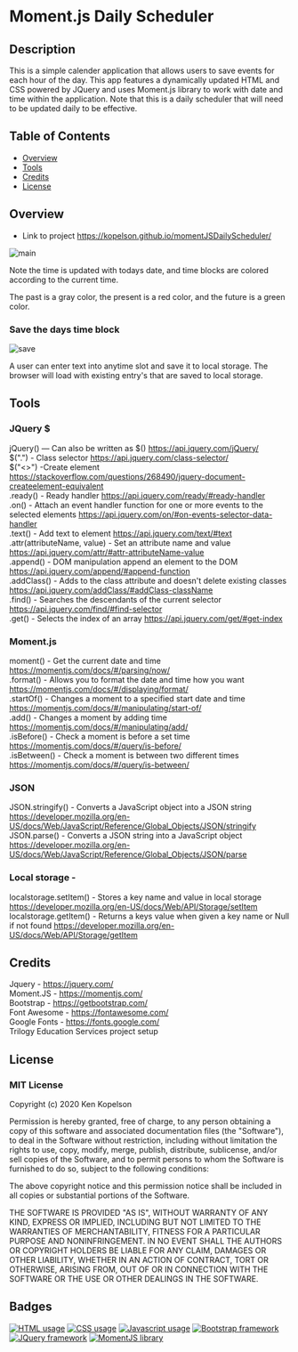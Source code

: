 # Moment.js Daily Scheduler

## Description
<p>This is a simple calender application that allows users to save events for each hour of the day.
 This app features a dynamically updated HTML and CSS powered by JQuery and uses Moment.js library to 
 work with date and time within the application. Note that this is a daily scheduler that will need to be 
 updated daily to be effective.</p>  

## Table of Contents

* [Overview](#overview)
* [Tools](#tools)
* [Credits](#credits)
* [License](#license)

## Overview
* Link to project https://kopelson.github.io/momentJSDailyScheduler/

![main](https://user-images.githubusercontent.com/57735283/94873533-56593800-0404-11eb-8f33-494088c8fc20.gif)

<p>Note the time is updated with todays date, and time blocks are colored according to the current time.</p>
<p>The past is a gray color, the present is a red color, and the future is a green color.</p> 

### Save the days time block
![save](https://user-images.githubusercontent.com/57735283/94873659-a637ff00-0404-11eb-9dd4-0fb2361331b5.gif)

<p>A user can enter text into anytime slot and save it to local storage. The browser will load with existing entry's that are saved to local storage.</p>

## Tools
 ### JQuery $
  jQuery() — Can also be written as $() https://api.jquery.com/jQuery/ <br/>
  $(".") - Class selector https://api.jquery.com/class-selector/ <br/>
  $("<>") -Create element https://stackoverflow.com/questions/268490/jquery-document-createelement-equivalent <br/>
  .ready() - Ready handler https://api.jquery.com/ready/#ready-handler <br/>
  .on() - Attach an event handler function for one or more events to the selected elements https://api.jquery.com/on/#on-events-selector-data-handler <br/>
  .text() - Add text to element https://api.jquery.com/text/#text <br/>
  .attr(attributeName, value) - Set an attribute name and value https://api.jquery.com/attr/#attr-attributeName-value <br/>
  .append() - DOM manipulation append an element to the DOM https://api.jquery.com/append/#append-function <br/>
  .addClass() - Adds to the class attribute and doesn't delete existing classes https://api.jquery.com/addClass/#addClass-className <br/>
  .find() - Searches the descendants of the current selector https://api.jquery.com/find/#find-selector <br/>
  .get() - Selects the index of an array https://api.jquery.com/get/#get-index <br/>
 ### Moment.js
 moment() - Get the current date and time https://momentjs.com/docs/#/parsing/now/ <br/>
 .format() - Allows you to format the date and time how you want https://momentjs.com/docs/#/displaying/format/ <br/>
 .startOf() - Changes a moment to a specified start date and time https://momentjs.com/docs/#/manipulating/start-of/ <br/>
 .add() - Changes a moment by adding time https://momentjs.com/docs/#/manipulating/add/ <br/>
 .isBefore() - Check a moment is before a set time https://momentjs.com/docs/#/query/is-before/ <br/>
 .isBetween() - Check a moment is between two different times https://momentjs.com/docs/#/query/is-between/ <br/>
 ### JSON
 JSON.stringify() - Converts a JavaScript object into a JSON string https://developer.mozilla.org/en-US/docs/Web/JavaScript/Reference/Global_Objects/JSON/stringify <br/>
 JSON.parse() - Converts a JSON string into a JavaScript object https://developer.mozilla.org/en-US/docs/Web/JavaScript/Reference/Global_Objects/JSON/parse <br/>
 ### Local storage - 
 localstorage.setItem() - Stores a key name and value in local storage https://developer.mozilla.org/en-US/docs/Web/API/Storage/setItem <br/>
 localstorage.getItem() - Returns a keys value when given a key name or Null if not found https://developer.mozilla.org/en-US/docs/Web/API/Storage/getItem <br/>

## Credits
Jquery - https://jquery.com/ <br/>
Moment.JS - https://momentjs.com/ <br/>
Bootstrap - https://getbootstrap.com/ <br/>
Font Awesome - https://fontawesome.com/ <br/>
Google Fonts - https://fonts.google.com/ <br/>
Trilogy Education Services project setup <br/>

## License

### MIT License

Copyright (c) 2020 Ken Kopelson

Permission is hereby granted, free of charge, to any person obtaining a copy
of this software and associated documentation files (the "Software"), to deal
in the Software without restriction, including without limitation the rights
to use, copy, modify, merge, publish, distribute, sublicense, and/or sell
copies of the Software, and to permit persons to whom the Software is
furnished to do so, subject to the following conditions:

The above copyright notice and this permission notice shall be included in all
copies or substantial portions of the Software.

THE SOFTWARE IS PROVIDED "AS IS", WITHOUT WARRANTY OF ANY KIND, EXPRESS OR
IMPLIED, INCLUDING BUT NOT LIMITED TO THE WARRANTIES OF MERCHANTABILITY,
FITNESS FOR A PARTICULAR PURPOSE AND NONINFRINGEMENT. IN NO EVENT SHALL THE
AUTHORS OR COPYRIGHT HOLDERS BE LIABLE FOR ANY CLAIM, DAMAGES OR OTHER
LIABILITY, WHETHER IN AN ACTION OF CONTRACT, TORT OR OTHERWISE, ARISING FROM,
OUT OF OR IN CONNECTION WITH THE SOFTWARE OR THE USE OR OTHER DEALINGS IN THE
SOFTWARE.

## Badges
<a href="https://img.shields.io/badge/HTML-16.0%25-red"><img alt="HTML usage" src="https://img.shields.io/badge/HTML-16.0%25-red"></a> <a href="https://img.shields.io/badge/CSS-23.5%25-purple"><img alt="CSS usage" src="https://img.shields.io/badge/CSS-23.5%25-purple"></a> <a href="https://img.shields.io/badge/JavaScript-60.5%25-yellow"><img alt="Javascript usage" src="https://img.shields.io/badge/JavaScript-60.5%25-yellow"></a> <a href="https://img.shields.io/badge/Framework-Bootstrap-blue"><img alt="Bootstrap framework" src="https://img.shields.io/badge/Framework-Bootstrap-blue"></a> <a href="https://img.shields.io/badge/Framework-JQuery-blue"><img alt="JQuery framework" src="https://img.shields.io/badge/Framework-JQuery-blue"></a> <a href="https://img.shields.io/badge/Library-MomentJS-green"><img alt="MomentJS library" src="https://img.shields.io/badge/Library-MomentJS-green"></a>
